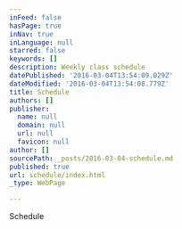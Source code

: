 ```yaml
---
inFeed: false
hasPage: true
inNav: true
inLanguage: null
starred: false
keywords: []
description: Weekly class schedule
datePublished: '2016-03-04T13:54:09.029Z'
dateModified: '2016-03-04T13:54:08.779Z'
title: Schedule
authors: []
publisher:
  name: null
  domain: null
  url: null
  favicon: null
author: []
sourcePath: _posts/2016-03-04-schedule.md
published: true
url: schedule/index.html
_type: WebPage

---
```

Schedule